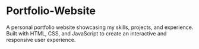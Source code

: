 # Portfolio-Website
A personal portfolio website showcasing my skills, projects, and experience. Built with HTML, CSS, and JavaScript to create an interactive and responsive user experience.
